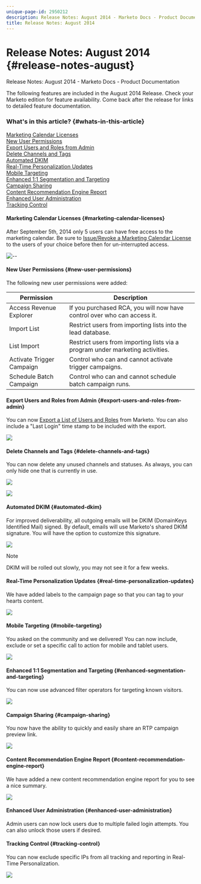 ```yaml
---
unique-page-id: 2950212
description: Release Notes: August 2014 - Marketo Docs - Product Documentation
title: Release Notes: August 2014
---
```


# Release Notes: August 2014 {#release-notes-august}

Release Notes: August 2014 - Marketo Docs - Product Documentation

The following features are included in the August 2014 Release. Check your Marketo edition for feature availability. Come back after the release for links to detailed feature documentation.

### What's in this article? {#whats-in-this-article}

[Marketing Calendar Licenses](#marketing-calendar-licenses)  
[New User Permissions](#new-user-permissions)  
[Export Users and Roles from Admin](#export-users-and-roles-from-admin)  
[Delete Channels and Tags](#delete-channels-and-tags)  
[Automated DKIM](#automated-dkim)  
[Real-Time Personalization Updates](#real-time-personalization-updates)  
[Mobile Targeting](#mobile-targeting)  
[Enhanced 1:1 Segmentation and Targeting](#enhanced-segmentation-and-targeting)  
[Campaign Sharing](#campaign-sharing)  
[Content Recommendation Engine Report](#content-recommendation-engine-report)  
[Enhanced User Administration](#enhanced-user-administration)  
[Tracking Control](#tracking-control)

#### Marketing Calendar Licenses {#marketing-calendar-licenses}

After September 5th, 2014 only 5 users can have free access to the marketing calendar. Be sure to [Issue/Revoke a Marketing Calendar License](../../product-docs/core-marketo-concepts/marketing-calendar/understanding-the-calendar/issue-revoke-a-marketing-calendar-license.md) to the users of your choice before then for un-interrupted access.

![--](assets/image2014-9-16-9-3a45-3a52.png)

#### New User Permissions {#new-user-permissions}

The following new user permissions were added:

| Permission |Description |
|---|---|
| Access Revenue Explorer |If you purchased RCA, you will now have control over who can access it. |
| Import List |Restrict users from importing lists into the lead database. |
| List Import |Restrict users from importing lists via a program under marketing activities. |
| Activate Trigger Campaign |Control who can and cannot activate trigger campaigns. |
| Schedule Batch Campaign |Control who can and cannot schedule batch campaign runs. |

#### Export Users and Roles from Admin {#export-users-and-roles-from-admin}

You can now [Export a List of Users and Roles](../../product-docs/administration/users-and-roles/export-a-list-of-users-and-roles.md) from Marketo. You can also include a "Last Login" time stamp to be included with the export.

![](assets/image2014-9-16-12-3a20-3a16.png)

#### Delete Channels and Tags {#delete-channels-and-tags}

You can now delete any unused channels and statuses. As always, you can only hide one that is currently in use.

![](assets/image2014-9-16-12-3a20-3a30.png)

![](assets/image2014-9-16-12-3a23-3a4.png)

#### Automated DKIM {#automated-dkim}

For improved deliverability, all outgoing emails will be DKIM (DomainKeys Identified Mail) signed. By default, emails will use Marketo's shared DKIM signature. You will have the option to customize this signature.

![](assets/image2014-9-16-12-3a23-3a16.png)

>[!NOTE]
>
>DKIM will be rolled out slowly, you may not see it for a few weeks.

#### Real-Time Personalization Updates {#real-time-personalization-updates}

We have added&nbsp;labels&nbsp;to the campaign page so that you can tag to your hearts content.

![](assets/image2014-9-16-12-3a23-3a28.png)

#### Mobile Targeting {#mobile-targeting}

You asked on the community and we delivered! You can now include, exclude or set a specific call to action for mobile and tablet users.

![](assets/image2014-9-16-12-3a23-3a43.png)

#### Enhanced 1:1 Segmentation and Targeting {#enhanced-segmentation-and-targeting}

You can now use advanced filter operators for targeting known visitors.

![](assets/image2014-9-16-12-3a23-3a56.png)

#### Campaign Sharing {#campaign-sharing}

You now have the ability to quickly and easily share an RTP campaign preview link.

![](assets/image2014-9-16-12-3a24-3a22.png)

#### Content Recommendation Engine Report {#content-recommendation-engine-report}

We have added a new content recommendation engine report for you to see a nice summary.

![](assets/image2014-9-16-12-3a24-3a42.png)

#### Enhanced User Administration {#enhanced-user-administration}

Admin users can now lock users due to multiple failed login attempts. You can also unlock those users if desired.

#### Tracking Control {#tracking-control}

You can now exclude specific IPs from all tracking and reporting in Real-Time Personalization.

![](assets/image2014-9-16-12-3a24-3a55.png)

